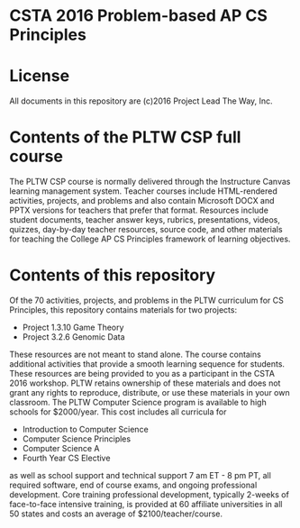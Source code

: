 # CSTA 2016 Problem-based AP CS Principles

License
==
All documents in this repository are (c)2016 Project Lead The Way, Inc. 

Contents of the PLTW CSP full course
==
The PLTW CSP course is normally delivered through the Instructure Canvas learning management system. Teacher courses include HTML-rendered activities, projects, and problems and also contain Microsoft DOCX and PPTX versions for teachers that prefer that format. Resources include student documents, teacher answer keys, rubrics, presentations, videos, quizzes, day-by-day teacher resources, source code, and other materials for teaching the College AP CS Principles framework of learning objectives. 

Contents of this repository
==
Of the 70 activities, projects, and problems in the PLTW curriculum for CS Principles, this repository contains materials for two projects:

* Project 1.3.10 Game Theory
* Project 3.2.6 Genomic Data 

These resources are not meant to stand alone. The course contains additional activities that provide a smooth learning sequence for students. These resources are being provided to you as a participant in the CSTA 2016 workshop. PLTW retains ownership of these materials and does not grant any rights to reproduce, distribute, or use these materials in your own classroom. The PLTW Computer Science program is available to high schools for $2000/year. This cost includes all curricula for 

 * Introduction to Computer Science
 * Computer Science Principles
 * Computer Science A
 * Fourth Year CS Elective
 
 as well as school support and technical support 7 am ET - 8 pm PT, all required software, end of course exams, and ongoing professional development. Core training professional development, typically 2-weeks of face-to-face intensive training, is provided at 60 affiliate universities in all 50 states and costs an average of $2100/teacher/course.
